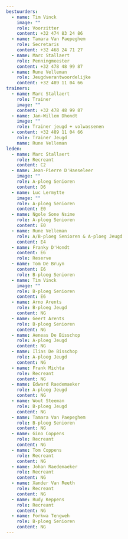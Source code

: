 ```yaml
---
bestuurders:
  - name: Tim Vinck
    image: ""
    role: Voorzitter
    content: +32 474 83 24 86
  - name: Tamara Van Paepeghem
    role: Secretaris
    content: +32 468 24 71 27
  - name: Marc Stallaert
    role: Penningmeester
    content: +32 478 48 99 87
  - name: Rune Velleman
    role: Jeugdverantwoordelijke
    content: +32 489 11 04 66
trainers:
  - name: Marc Stallaert
    role: Trainer
    image: ""
    content: +32 478 48 99 87
  - name: Jan-Willem Dhondt
    image: ""
    role: Trainer jeugd + volwassenen
  - content: +32 489 11 04 66
    role: Trainer Jeugd
    name: Rune Velleman
leden:
  - name: Marc Stallaert
    role: Recreant
    content: C2
  - name: Jean-Pierre D'Haeseleer
    image: ""
    role: A-ploeg Senioren
    content: D6
  - name: Luc Lermytte
    image: ""
    role: A-ploeg Senioren
    content: E0
  - name: Ngole Sone Nsime
    role: A-ploeg Senioren
    content: E0
  - name: Rune Velleman
    role: A/B-ploeg Senioren & A-ploeg Jeugd
    content: E4
  - name: Franky D'Hondt
    content: E6
    role: Reserve
  - name: Tom De Bruyn
    content: E6
    role: B-ploeg Senioren
  - name: Tim Vinck
    image: ""
    role: B-ploeg Senioren
    content: E6
  - name: Arno Arents
    role: B-ploeg Jeugd
    content: NG
  - name: Geert Arents
    role: B-ploeg Senioren
    content: NG
  - name: Aeneas De Bisschop
    role: A-ploeg Jeugd
    content: NG
  - name: Ilias De Bisschop
    role: A-ploeg Jeugd
    content: NG
  - name: Frank Michta
    role: Recreant
    content: NG
  - name: Edward Raedemaeker
    role: A-ploeg Jeugd
    content: NG
  - name: Wout Steeman
    role: B-ploeg Jeugd
    content: NG
  - name: Tamara Van Paepeghem
    role: B-ploeg Senioren
    content: NG
  - name: Gino Coppens
    role: Recreant
    content: NG
  - name: Tom Coppens
    role: Recreant
    content: NG
  - name: Johan Raedemaeker
    role: Recreant
    content: NG
  - name: Xander Van Reeth
    role: Recreant
    content: NG
  - name: Rudy Keppens
    role: Recreant
    content: NG
  - name: Forkwa Tengweh
    role: B-ploeg Senioren
    content: NG
---
```

